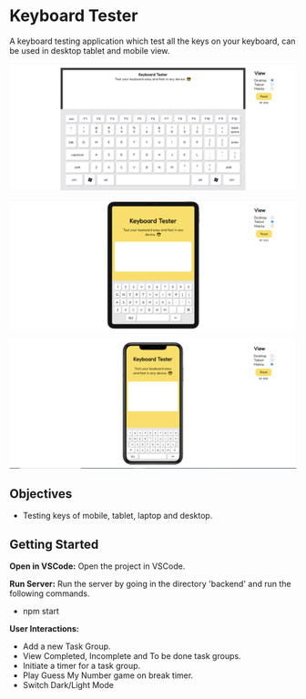 # Keyboard Tester

A keyboard testing application which test all the keys on your keyboard, can be used in desktop tablet and mobile view.
<!-- -->
![Screenshot](screenshots/Capture1.PNG)
<!-- -->
![Screenshot](screenshots/Capture2.PNG)
<!-- -->
![Screenshot](screenshots/Capture3.PNG)

## Objectives

- Testing keys of mobile, tablet, laptop and desktop.

## Getting Started

**Open in VSCode:**
Open the project in VSCode.

**Run Server:**
Run the server by going in the directory 'backend' and run the following commands.

- npm start

**User Interactions:**

- Add a new Task Group.
- View Completed, Incomplete and To be done task groups.
- Initiate a timer for a task group.
- Play Guess My Number game on break timer.
- Switch Dark/Light Mode
